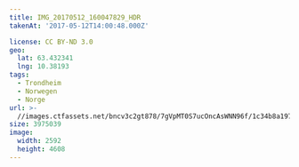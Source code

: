 ```yaml
---
title: IMG_20170512_160047829_HDR
takenAt: '2017-05-12T14:00:48.000Z'

license: CC BY-ND 3.0
geo:
  lat: 63.432341
  lng: 10.38193
tags:
  - Trondheim
  - Norwegen
  - Norge
url: >-
  //images.ctfassets.net/bncv3c2gt878/7gVpMT0S7ucOncAsWNN96f/1c34b8a197c12b9470ca1a703230af04/img_20170512_160047829_hdr_34650697305_o
size: 3975039
image:
  width: 2592
  height: 4608
---
```

